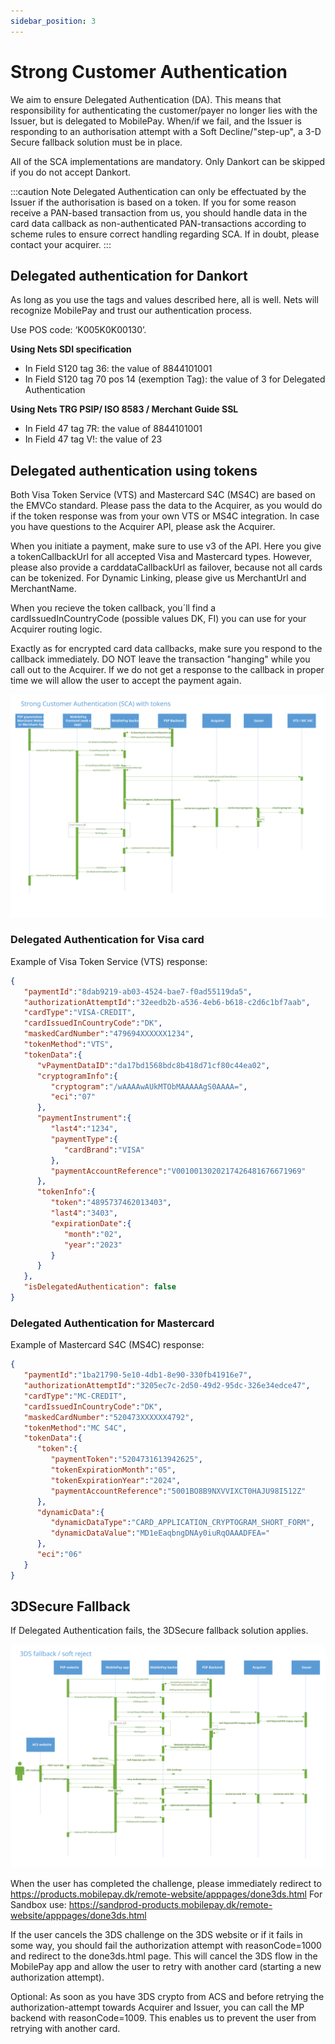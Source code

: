 ```yaml
---
sidebar_position: 3
---
```


# Strong Customer Authentication

We aim to ensure Delegated Authentication (DA). This means that responsibility for authenticating the customer/payer no longer lies with the Issuer, but is delegated to MobilePay.  When/if we fail, and the Issuer is responding to an authorisation attempt with a Soft Decline/"step-up", a 3-D Secure fallback solution must be in place.

All of the SCA implementations are mandatory. Only Dankort can be skipped if you do not accept Dankort.

:::caution Note
Delegated Authentication can only be effectuated by the Issuer if the authorisation is based on a token. If you for some reason receive a PAN-based transaction from us, you should handle data in the card data callback as non-authenticated PAN-transactions according to scheme rules to ensure correct handling regarding SCA. If in doubt, please contact your acquirer.
:::

## Delegated authentication for Dankort

As long as you use the tags and values described here, all is well. Nets will recognize MobilePay and trust our authentication process.

Use POS code: ‘K005K0K00130’.

**Using Nets SDI specification**

* In Field S120 tag 36: the value of 8844101001
* In Field S120 tag 70 pos 14 (exemption Tag): the value of 3 for Delegated Authentication

**Using Nets TRG PSIP/ ISO 8583 / Merchant Guide SSL**

* In Field 47 tag 7R: the value of 8844101001
* In Field 47 tag V!: the value of 23

## Delegated authentication using tokens

Both Visa Token Service (VTS) and Mastercard S4C (MS4C) are based on the EMVCo standard. Please pass the data to the Acquirer, as you would do if the token response was from your own VTS or MS4C integration. In case you have questions to the Acquirer API, please ask the Acquirer.

When you initiate a payment, make sure to use v3 of the API. Here you give a tokenCallbackUrl for all accepted Visa and Mastercard types. However, please also provide a carddataCallbackUrl as failover, because not all cards can be tokenized. For Dynamic Linking, please give us MerchantUrl and MerchantName.

When you recieve the token callback, you´ll find a cardIssuedInCountryCode (possible values DK, FI) you can use for your Acquirer routing logic.

Exactly as for encrypted card data callbacks, make sure you respond to the callback immediately. DO NOT leave the transaction "hanging" while you call out to the Acquirer. If we do not get a response to the callback in proper time we will allow the user to accept the payment again.

[![Token](/img/online-token.svg)](/img/online-token.svg)

### Delegated Authentication for Visa card

Example of Visa Token Service (VTS) response:

```json title="VTS token callback example"
{
   "paymentId":"8dab9219-ab03-4524-bae7-f0ad55119da5",
   "authorizationAttemptId":"32eedb2b-a536-4eb6-b618-c2d6c1bf7aab",
   "cardType":"VISA-CREDIT",
   "cardIssuedInCountryCode":"DK",
   "maskedCardNumber":"479694XXXXXX1234",
   "tokenMethod":"VTS",
   "tokenData":{
      "vPaymentDataID":"da17bd1568bdc8b418d71cf80c44ea02",
      "cryptogramInfo":{
         "cryptogram":"/wAAAAwAUkMTObMAAAAAgS0AAAA=",
         "eci":"07"
      },
      "paymentInstrument":{
         "last4":"1234",
         "paymentType":{
            "cardBrand":"VISA"
         },
         "paymentAccountReference":"V0010013020217426481676671969"
      },
      "tokenInfo":{
         "token":"4895737462013403",
         "last4":"3403",
         "expirationDate":{
            "month":"02",
            "year":"2023"
         }
      }
   },
   "isDelegatedAuthentication": false
}
```

### Delegated Authentication for Mastercard

Example of Mastercard S4C (MS4C) response:

```json title="MS4C token callback example"
{
   "paymentId":"1ba21790-5e10-4db1-8e90-330fb41916e7",
   "authorizationAttemptId":"3205ec7c-2d50-49d2-95dc-326e34edce47",
   "cardType":"MC-CREDIT",
   "cardIssuedInCountryCode":"DK",
   "maskedCardNumber":"520473XXXXXX4792",
   "tokenMethod":"MC S4C",
   "tokenData":{
      "token":{
         "paymentToken":"5204731613942625",
         "tokenExpirationMonth":"05",
         "tokenExpirationYear":"2024",
         "paymentAccountReference":"5001BO8B9NXVVIXCT0HAJU98I512Z"
      },
      "dynamicData":{
         "dynamicDataType":"CARD_APPLICATION_CRYPTOGRAM_SHORT_FORM",
         "dynamicDataValue":"MD1eEaqbngDNAy0iuRqOAAADFEA="
      },
      "eci":"06"
   }
}
```

## 3DSecure Fallback

If Delegated Authentication fails, the 3DSecure fallback solution applies.

[![3DS fallback](/img/online-3dsfallback.svg)](/img/online-3dsfallback.svg)

When the user has completed the challenge, please immediately redirect to <https://products.mobilepay.dk/remote-website/apppages/done3ds.html>
For Sandbox use: <https://sandprod-products.mobilepay.dk/remote-website/apppages/done3ds.html>

If the user cancels the 3DS challenge on the 3DS website or if it fails in some way, you should fail the authorization attempt with reasonCode=1000 and redirect to the done3ds.html page. This will cancel the 3DS flow in the MobilePay app and allow the user to retry with another card (starting a new authorization attempt).

Optional: As soon as you have 3DS crypto from ACS and before retrying the authorization-attempt towards Acquirer and Issuer, you can call the MP backend with reasonCode=1009. This enables us to prevent the user from retrying with another card.
